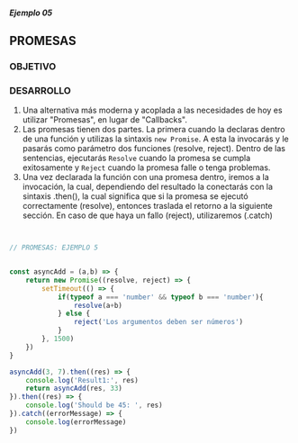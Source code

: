##### Ejemplo 05
## PROMESAS

### OBJETIVO

### DESARROLLO
1. Una alternativa más moderna y acoplada a las necesidades de hoy es utilizar "Promesas", en lugar de "Callbacks".
2. Las promesas tienen dos partes. La primera cuando la declaras dentro de una función y utilizas la sintaxis `new Promise`. A esta la invocarás y le pasarás como parámetro dos funciones (resolve, reject). Dentro de las sentencias, ejecutarás `Resolve` cuando la promesa se cumpla exitosamente y  `Reject` cuando la promesa falle o tenga problemas.
3. Una vez declarada la función con una promesa dentro, iremos a la invocación, la cual, dependiendo del resultado la conectarás con la sintaxis .then(), la cual significa que si la promesa se ejecutó correctamente (resolve), entonces traslada el retorno a la siguiente sección. En caso de que haya un fallo (reject), utilizaremos (.catch)


```javascript


// PROMESAS: EJEMPLO 5


const asyncAdd = (a,b) => {
    return new Promise((resolve, reject) => {
        setTimeout(() => {
            if(typeof a === 'number' && typeof b === 'number'){
                resolve(a+b)
            } else {
                reject('Los argumentos deben ser números')
            }
        }, 1500)
    })
}

asyncAdd(3, 7).then((res) => {
    console.log('Result1:', res)
    return asyncAdd(res, 33)
}).then((res) => {
    console.log('Should be 45: ', res)
}).catch((errorMessage) => {
    console.log(errorMessage)
})

```